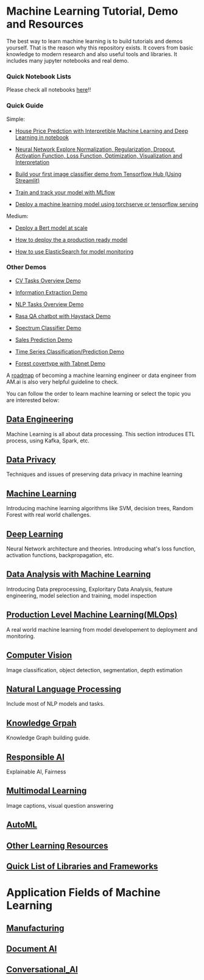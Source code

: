 # Machine Learning Tutorial, Demo and Resources

The best way to learn machine learning is to build tutorials and demos yourself. That is the reason why this repository exists. It covers from basic knowledge to modern research and also useful tools and libraries. It includes many jupyter notebooks and real demo. 

### Quick Notebook Lists

Please check all notebooks [here](notebooks/)!!

### Quick Guide

Simple:

* [House Price Predction with Interpretible Machine Learning and Deep Learning in notebook](notebooks/data-analysis/house_price.ipynb)

* [Neural Network Explore Normalization, Regularization, Dropout, Activation Function, Loss Function, Optimization, Visualization and Interpretation](notebooks/data-analysis/house_price_NN_xAI.ipynb)

* [Build your first image classifier demo from Tensorflow Hub (Using Streamlit)](demo/simple/image_cls)

* [Train and track your model with MLflow]()

* [Deploy a machine learning model using torchserve or tensorflow serving]()

Medium:

* [Deploy a Bert model at scale](Natural_Language_Processing.md)

* [How to deploy the a production ready model](MLOps.md)

* [How to use ElasticSearch for model monitoring]()


### Other Demos

* [CV Tasks Overview Demo]()

* [Information Extraction Demo]()

* [NLP Tasks Overview Demo]()

* [Rasa QA chatbot with Haystack Demo]()

* [Spectrum Classifier Demo]()

* [Sales Prediction Demo]()

* [Time Series Classification/Prediction Demo]()

* [Forest covertype with Tabnet Demo]()


A [roadmap](https://i.am.ai/roadmap/) of becoming a machine learning engineer or data engineer from AM.ai is also very helpful guideline to check.

You can follow the order to learn machine learning or select the topic you are interested below:

## [Data Engineering](Data_Engineering.md)

Machine Learning is all about data processing. This section introduces ETL process, using Kafka, Spark, etc.

## [Data Privacy](Data_Privacy.md)

Techniques and issues of preserving data privacy in machine learning

## [Machine Learning](Machine_Learning.md)

Introducing machine learning algorithms like SVM, decision trees, Random Forest with real world challenges.

## [Deep Learning](Deep_Learning.md)

Neural Network architecture and theories. Introducing what's loss function, activation functions, backpropagation, etc.

## [Data Analysis with Machine Learning](Data_Analysis.md)

Introducing Data preprocessing, Exploritary Data Analysis, feature engineering, model selection and training, model inspection

## [Production Level Machine Learning(MLOps)](MLOps.md)

A real world machine learning from model developement to deployment and monitoring.

## [Computer Vision](Computer_Vision.md)

Image classification, object detection, segmentation, depth estimation

## [Natural Language Processing](Natural_Language_Processing.md)

Include most of NLP models and tasks.

## [Knowledge Grpah](Knowledge_Graph.md)

Knowledge Graph building guide.

## [Responsible AI](Responsible_AI.md)

Explainable AI, Fairness 

## [Multimodal Learning](Multimodal.md)

Image captions, visual question answering

## [AutoML](autoML.md)

## [Other Learning Resources](Other_Learning_Resources.md)

## [Quick List of Libraries and Frameworks](Libraries_and_Frameworks.md)

# Application Fields of Machine Learning

## [Manufacturing](applications/Manufacturing.md)

## [Document AI](applications/Document_AI.md)

## [Conversational_AI](applications/Conversational_AI.md)






